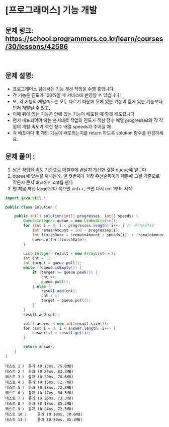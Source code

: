 # [프로그래머스] 기능 개발

## 문제 링크: https://school.programmers.co.kr/learn/courses/30/lessons/42586
<br/>

## 문제 설명:

- 프로그래머스 팀에서는 기능 개선 작업을 수행 중입니다. 
- 각 기능은 진도가 100%일 때 서비스에 반영할 수 있습니다.
- 또, 각 기능의 개발속도는 모두 다르기 때문에 뒤에 있는 기능이 앞에 있는 기능보다 먼저 개발될 수 있고, 
- 이때 뒤에 있는 기능은 앞에 있는 기능이 배포될 때 함께 배포됩니다.
- 먼저 배포되어야 하는 순서대로 작업의 진도가 적힌 정수 배열 progresses와 각 작업의 개발 속도가 적힌 정수 배열 speeds가 주어질 때 
- 각 배포마다 몇 개의 기능이 배포되는지를 return 하도록 solution 함수를 완성하세요.

## 문제 풀이 :

1. 남은 작업을 속도 기준으로 며칠후에 끝날지 계산한 값을 queue에 넣는다
2. queue에 있는걸 꺼내는데, 맨 첫번째가 가장 우선순위이기 때문에 그걸 기준으로 작은지 큰지 비교해서 cnt를 센다
3. 맨 처음 꺼낸 target보다 작으면 cnt++, 크면 다시 cnt 1부터 시작

```java
import java.util.*;

public class Solution {

    public int[] solution(int[] progresses, int[] speeds) {
        Queue<Integer> queue = new LinkedList<>();
        for (int i = 0; i < progresses.length; i++) { // 우선순위대로
            int remainAmount = 100 - progresses[i];
            int finishDate = (remainAmount / speeds[i]) + (remainAmount % speeds[i] != 0 ? 1 : 0);
            queue.offer(finishDate);
        }
        
        List<Integer> result = new ArrayList<>();
        int cnt = 1;
        int target = queue.poll();
        while (!queue.isEmpty()) {
            if (target >= queue.peek()) {
                cnt ++;
                queue.poll();
            } else {
                result.add(cnt);
                cnt = 1;
                target = queue.poll();
            }
        }
        result.add(cnt);

        int[] answer = new int[result.size()];
        for (int i = 0; i < answer.length; i++) {
            answer[i] = result.get(i);
        }

        return answer;
    }
}

```
```
테스트 1 〉	통과 (0.13ms, 75.8MB)
테스트 2 〉	통과 (0.26ms, 83.3MB)
테스트 3 〉	통과 (0.20ms, 78.6MB)
테스트 4 〉	통과 (0.15ms, 72.7MB)
테스트 5 〉	통과 (0.18ms, 72.8MB)
테스트 6 〉	통과 (0.17ms, 84.3MB)
테스트 7 〉	통과 (0.26ms, 73.3MB)
테스트 8 〉	통과 (0.18ms, 85.2MB)
테스트 9 〉	통과 (0.24ms, 72.3MB)
테스트 10 〉	통과 (0.18ms, 78.6MB)
테스트 11 〉	통과 (0.20ms, 85.3MB)
```